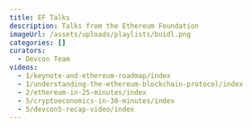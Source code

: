```yaml
---
title: EF Talks
description: Talks from the Ethereum Foundation
imageUrl: /assets/uploads/playlists/buidl.png
categories: []
curators:
  - Devcon Team
videos:
  - 1/keynote-and-ethereum-roadmap/index
  - 1/understanding-the-ethereum-blockchain-protocol/index
  - 2/ethereum-in-25-minutes/index
  - 5/cryptoeconomics-in-30-minutes/index
  - 5/devcon5-recap-video/index
---
```

